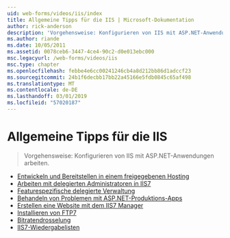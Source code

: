 ```yaml
---
uid: web-forms/videos/iis/index
title: Allgemeine Tipps für die IIS | Microsoft-Dokumentation
author: rick-anderson
description: 'Vorgehensweise: Konfigurieren von IIS mit ASP.NET-Anwendungen arbeiten.'
ms.author: riande
ms.date: 10/05/2011
ms.assetid: 0078ceb6-3447-4ce4-90c2-d0e013ebc000
msc.legacyurl: /web-forms/videos/iis
msc.type: chapter
ms.openlocfilehash: febbe4e6cc00241246cb4a8d212bb86d1adccf23
ms.sourcegitcommit: 24b1f6decbb17bb22a45166e5fdb0845c65af498
ms.translationtype: MT
ms.contentlocale: de-DE
ms.lasthandoff: 03/01/2019
ms.locfileid: "57020187"
---
```

<a name="general-iis-tips"></a>Allgemeine Tipps für die IIS
====================
> Vorgehensweise: Konfigurieren von IIS mit ASP.NET-Anwendungen arbeiten.


- [Entwickeln und Bereitstellen in einem freigegebenen Hosting](developing-and-deploying-in-a-shared-hosting.md)
- [Arbeiten mit delegierten Administratoren in IIS7](working-with-iis7-deligated-admin.md)
- [Featurespezifische delegierte Verwaltung](feature-specific-delegated-management.md)
- [Behandeln von Problemen mit ASP.NET-Produktions-Apps](troubleshooting-production-aspnet-apps.md)
- [Erstellen eine Website mit dem IIS7 Manager](creating-a-site-with-iis7-manager.md)
- [Installieren von FTP7](installing-ftp7.md)
- [Bitratendrosselung](bit-rate-throttling.md)
- [IIS7-Wiedergabelisten](iis7-playlists.md)
